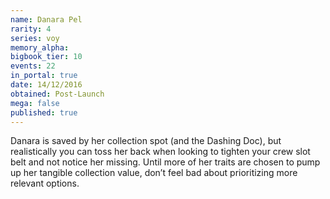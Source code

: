 ```yaml
---
name: Danara Pel
rarity: 4
series: voy
memory_alpha:
bigbook_tier: 10
events: 22
in_portal: true
date: 14/12/2016
obtained: Post-Launch
mega: false
published: true
---
```


Danara is saved by her collection spot (and the Dashing Doc), but realistically you can toss her back when looking to tighten your crew slot belt and not notice her missing. Until more of her traits are chosen to pump up her tangible collection value, don’t feel bad about prioritizing more relevant options.
